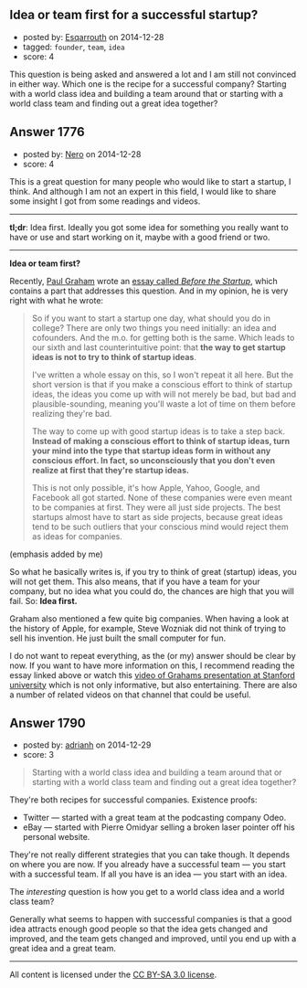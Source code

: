 ## Idea or team first for a successful startup?

- posted by: [Esqarrouth](https://stackexchange.com/users/3055586/esqarrouth) on 2014-12-28
- tagged: `founder`, `team`, `idea`
- score: 4

<p>This question is being asked and answered a lot and I am still not convinced in either way. Which one is the recipe for a successful company? Starting with a world class idea and building a team around that or starting with a world class team and finding out a great idea together?</p>



## Answer 1776

- posted by: [Nero](https://stackexchange.com/users/1705837/nero) on 2014-12-28
- score: 4

<p>This is a great question for many people who would like to start a startup, I think. And although I am not an expert in this field, I would like to share some insight I got from some readings and videos.</p>

<hr />

<p><strong>tl;dr</strong>: Idea first. Ideally you got some idea for something you really want to have or use and start working on it, maybe with a good friend or two. </p>

<hr />

<p><strong>Idea or team first?</strong></p>

<p>Recently, <a href="http://en.wikipedia.org/wiki/Paul_Graham_(computer_programmer)" rel="nofollow">Paul Graham</a> wrote an <a href="http://www.paulgraham.com/before.html" rel="nofollow">essay called <em>Before the Startup</em></a>, which contains a part that addresses this question. And in my opinion, he is very right with what he wrote:</p>

<blockquote>
  <p>So if you want to start a startup one day, what should you do in college? There are only two things you need initially: an idea and cofounders. And the m.o. for getting both is the same. Which leads to our sixth and last counterintuitive point: that <strong>the way to get startup ideas is not to try to think of startup ideas</strong>.</p>
  
  <p>I've written a whole essay on this, so I won't repeat it all here. But the short version is that if you make a conscious effort to think of startup ideas, the ideas you come up with will not merely be bad, but bad and plausible-sounding, meaning you'll waste a lot of time on them before realizing they're bad.</p>
  
  <p>The way to come up with good startup ideas is to take a step back. <strong>Instead of making a conscious effort to think of startup ideas, turn your mind into the type that startup ideas form in without any conscious effort. In fact, so unconsciously that you don't even realize at first that they're startup ideas.</strong></p>
  
  <p>This is not only possible, it's how Apple, Yahoo, Google, and Facebook all got started. None of these companies were even meant to be companies at first. They were all just side projects. The best startups almost have to start as side projects, because great ideas tend to be such outliers that your conscious mind would reject them as ideas for companies.</p>
</blockquote>

<p>(emphasis added by me)</p>

<p>So what he basically writes is, if you try to think of great (startup) ideas, you will not get them. This also means, that if you have a team for your company, but no idea what you could do, the chances are high that you will fail. So: <strong>Idea first.</strong></p>

<p>Graham also mentioned a few quite big companies. When having a look at the history of Apple, for example, Steve Wozniak did not think of trying to sell his invention. He just built the small computer for fun. </p>

<p>I do not want to repeat everything, as the (or my) answer should be clear by now. If you want to have more information on this, I recommend reading the essay linked above or watch this <a href="https://www.youtube.com/watch?v=ii1jcLg-eIQ" rel="nofollow">video of Grahams presentation at Stanford university</a> which is not only informative, but also entertaining. There are also a number of related videos on that channel that could be useful.</p>



## Answer 1790

- posted by: [adrianh](https://stackexchange.com/users/7553/adrianh) on 2014-12-29
- score: 3

<blockquote>
  <p>Starting with a world class idea and building a team around that or starting with a world class team and finding out a great idea together?</p>
</blockquote>

<p>They're both recipes for successful companies. Existence proofs:</p>

<ul>
<li>Twitter — started with a great team at the podcasting company Odeo. </li>
<li>eBay — started with Pierre Omidyar selling a broken laser pointer off his personal website.</li>
</ul>

<p>They're not really different strategies that you can take though. It depends on where you are now. If you already have a successful team — you start with a successful team. If all you have is an idea — you start with an idea.</p>

<p>The <em>interesting</em> question is how you get to a world class idea and a world class team?</p>

<p>Generally what seems to happen with successful companies is that a good idea attracts enough good people so that the idea gets changed and improved, and the team gets changed and improved, until you end up with a great idea and a great team.</p>




---

All content is licensed under the [CC BY-SA 3.0 license](https://creativecommons.org/licenses/by-sa/3.0/).
